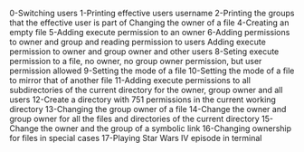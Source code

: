 0-Switching users
1-Printing effective users username
2-Printing the groups that the effective user is part of
Changing the owner of a file
4-Creating an empty file
5-Adding execute permission to an owner
6-Adding permissions to owner and group and reading permission to users
Adding execute permission to owner and group owner and other users
8-Seting execute permission to a file, no owner, no group owner permission, but user permission allowed
9-Setting the mode of a file
10-Setting the mode of a file to mirror that of another file
11-Adding execute permissions to all subdirectories of the current directory for the owner, group owner and all users
12-Create a directory with 751 permissions in the current working directory
13-Changing the group owner of a file
14-Change the owner and group owner for all the files and directories of the current directory
15-Change the owner and the group of a symbolic link
16-Changing ownership for files in special cases
17-Playing Star Wars IV episode in terminal
